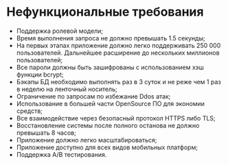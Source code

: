 # Нефункциональные требования
- Поддержка ролевой модели;
- Время выполнения запроса не должно превышать 1.5 секунды;
- На первых этапах приложение должно легко поддерживать 250 000 пользователей. Дальнейшее расширение до нескольких миллионов пользователей;
- Все пароли должны быть зашифрованы с использованием хэш функции bcrypt;
- Бэкапы БД необходимо выполнять раз в 3 суток и не реже чем 1 раз в неделю на ленточный носитель;
- Ограничение по запросам по избежание Ddos атак;
- Использование в большей части OpenSource ПО для экономии средств;
- Все взаимодействие через безопасный протокол HTTPS либо TLS;
- Восстановление системы после полного останова не должно превышать 8 часов;
- Приложение должно легко масштабироваться;
- Приложение доступно для всех видов мобильных платформ;
- Поддержка A/B тестирования.
